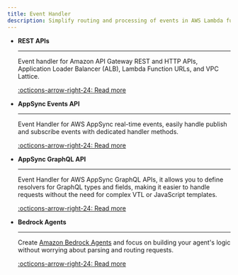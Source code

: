 ```yaml
---
title: Event Handler
description: Simplify routing and processing of events in AWS Lambda functions
---
```


<!-- markdownlint-disable MD043 -->

<div class="grid cards" markdown>

- __REST APIs__

    ---

    Event handler for Amazon API Gateway REST and HTTP APIs, Application Loader Balancer (ALB), Lambda Function URLs, and VPC Lattice.

    [:octicons-arrow-right-24: Read more](./rest.md)

- __AppSync Events API__

    ---

    Event Handler for AWS AppSync real-time events, easily handle publish and subscribe events with dedicated handler methods.

    [:octicons-arrow-right-24: Read more](./appsync-events.md)

- __AppSync GraphQL API__

    ---

    Event Handler for AWS AppSync GraphQL APIs, it allows you to define resolvers for GraphQL types and fields, making it easier to handle requests without the need for complex VTL or JavaScript templates.

    [:octicons-arrow-right-24: Read more](./appsync-graphql.md)

- __Bedrock Agents__

    ---

    Create [Amazon Bedrock Agents](https://docs.aws.amazon.com/bedrock/latest/userguide/agents.html#agents-how) and focus on building your agent's logic without worrying about parsing and routing requests.

    [:octicons-arrow-right-24: Read more](./bedrock-agents.md)

</div>
